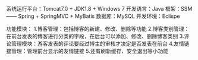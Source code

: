 系统运行平台：Tomcat7.0 + JDK1.8 + Windows 7
开发语言：Java
框架：SSM —— Spring + SpringMVC + MyBatis
数据库：MySQL
开发环境：Eclispe

功能模块：
1.博客管理：包括博客的新建、修改、删除等功能
2.博客类别管理：在前台发表的博客进行分类的字段，在后台可以添加、修改、删除博客类别
3.评论管理模块：游客发表的评论要经过博主的审核才决定是否发表在前台
4.友情链接管理：管理前台显示的友情链接
5.还有刷新缓存、安全退出等小功能
